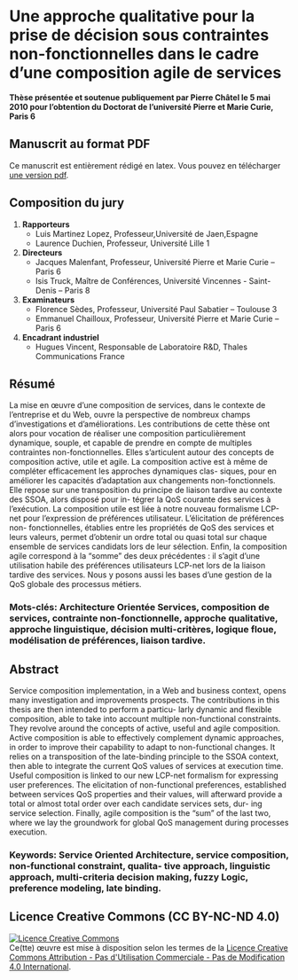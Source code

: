 # Une approche qualitative pour la prise de décision sous contraintes non-fonctionnelles dans le cadre d’une composition agile de services

**Thèse présentée et soutenue publiquement par Pierre Châtel le 5 mai 2010 pour l’obtention du Doctorat de l’université Pierre et Marie Curie, Paris 6**## Manuscrit au format PDF

Ce manuscrit est entièrement rédigé en latex. Vous pouvez en télécharger [une version pdf](https://github.com/chatelp/these-doctorat/blob/master/these_pierreCHATEL_finale_scol.pdf?raw=true).
## Composition du jury1. **Rapporteurs**
	- Luis Martinez Lopez, Professeur,Université de Jaen,Espagne
	- Laurence Duchien, Professeur, Université Lille 1
2. **Directeurs**
	- Jacques Malenfant, Professeur, Université Pierre et Marie Curie – Paris 6
	- Isis Truck, Maître de Conférences, Université Vincennes - Saint-Denis – Paris 8
3. **Examinateurs**
	- Florence Sèdes, Professeur, Université Paul Sabatier – Toulouse 3
	- Emmanuel Chailloux, Professeur, Université Pierre et Marie Curie – Paris 6
4. **Encadrant industriel**
	- Hugues Vincent, Responsable de Laboratoire R&D, Thales Communications France
## RésuméLa mise en œuvre d’une composition de services, dans le contexte de l’entreprise et du Web, ouvre la perspective de nombreux champs d’investigations et d’améliorations. Les contributions de cette thèse ont alors pour vocation de réaliser une composition particulièrement dynamique, souple, et capable de prendre en compte de multiples contraintes non-fonctionnelles. Elles s’articulent autour des concepts de composition active, utile et agile.La composition active est à même de compléter efficacement les approches dynamiques clas- siques, pour en améliorer les capacités d’adaptation aux changements non-fonctionnels. Elle repose sur une transposition du principe de liaison tardive au contexte des SSOA, alors disposé pour in- tégrer la QoS courante des services à l’exécution. La composition utile est liée à notre nouveau formalisme LCP-net pour l’expression de préférences utilisateur. L’élicitation de préférences non- fonctionnelles, établies entre les propriétés de QoS des services et leurs valeurs, permet d’obtenir un ordre total ou quasi total sur chaque ensemble de services candidats lors de leur sélection. Enfin, la composition agile correspond à la “somme” des deux précédentes : il s’agit d’une utilisation habile des préférences utilisateurs LCP-net lors de la liaison tardive des services. Nous y posons aussi les bases d’une gestion de la QoS globale des processus métiers.### Mots-clés: Architecture Orientée Services, composition de services, contrainte non-fonctionnelle, approche qualitative, approche linguistique, décision multi-critères, logique floue, modélisation de préférences, liaison tardive.## AbstractService composition implementation, in a Web and business context, opens many investigation and improvements prospects. The contributions in this thesis are then intended to perform a particu- larly dynamic and flexible composition, able to take into account multiple non-functional constraints. They revolve around the concepts of active, useful and agile composition.Active composition is able to effectively complement dynamic approaches, in order to improve their capability to adapt to non-functional changes. It relies on a transposition of the late-binding principle to the SSOA context, then able to integrate the current QoS values of services at execution time. Useful composition is linked to our new LCP-net formalism for expressing user preferences. The elicitation of non-functional preferences, established between services QoS properties and their values, will afterward provide a total or almost total order over each candidate services sets, dur- ing service selection. Finally, agile composition is the “sum” of the last two, where we lay the groundwork for global QoS management during processes execution.### Keywords: Service Oriented Architecture, service composition, non-functional constraint, qualita- tive approach, linguistic approach, multi-criteria decision making, fuzzy Logic, preference modeling, late binding.

## Licence Creative Commons (CC BY-NC-ND 4.0)

<a rel="license" href="http://creativecommons.org/licenses/by-nc-nd/4.0/"><img alt="Licence Creative Commons" style="border-width:0" src="https://i.creativecommons.org/l/by-nc-nd/4.0/88x31.png" /></a><br />Ce(tte) œuvre est mise à disposition selon les termes de la <a rel="license" href="http://creativecommons.org/licenses/by-nc-nd/4.0/">Licence Creative Commons Attribution - Pas d&#39;Utilisation Commerciale - Pas de Modification 4.0 International</a>.